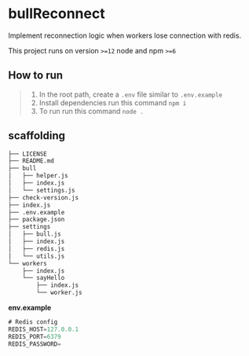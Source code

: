# bullReconnect

Implement reconnection logic when workers lose connection with redis.

This project runs on version `>=12` node and npm `>=6`

## How to run

> 1. In the root path, create a `.env` file similar to `.env.example`
> 2. Install dependencies run this command `npm i`
> 3. To run run this command `node .`

## scaffolding

```sh
├── LICENSE
├── README.md
├── bull
│   ├── helper.js
│   ├── index.js
│   └── settings.js
├── check-version.js
├── index.js
├── .env.example
├── package.json
├── settings
│   ├── bull.js
│   ├── index.js
│   ├── redis.js
│   └── utils.js
└── workers
    ├── index.js
    └── sayHello
        ├── index.js
        └── worker.js
```

**env.example**

```javascript
# Redis config
REDIS_HOST=127.0.0.1
REDIS_PORT=6379
REDIS_PASSWORD=
```
